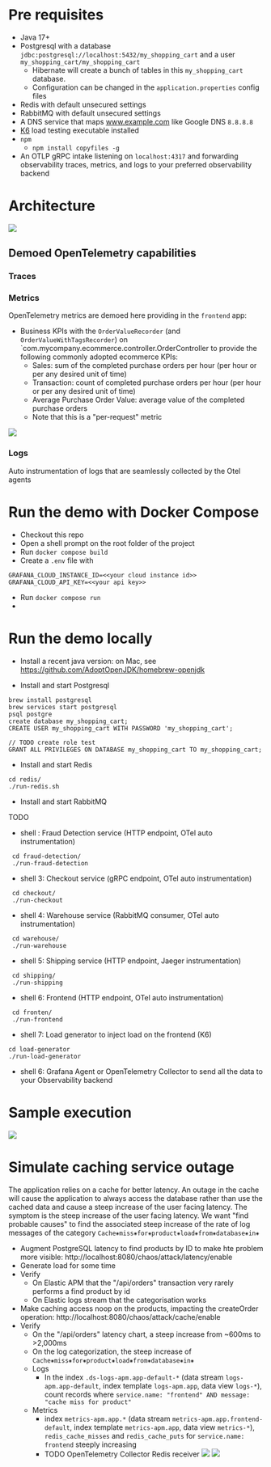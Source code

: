 
# Pre requisites

* Java 17+
* Postgresql with a database `jdbc:postgresql://localhost:5432/my_shopping_cart` and a user `my_shopping_cart/my_shopping_cart`
    * Hibernate will create a bunch of tables in this `my_shopping_cart` database. 
    * Configuration can be changed in the `application.properties` config files
* Redis with default unsecured settings
* RabbitMQ with default unsecured settings
* A DNS service that maps www.example.com like Google DNS `8.8.8.8`
* [K6](https://k6.io/open-source/) load testing executable installed
* `npm`
   * `npm install copyfiles -g`
* An OTLP gRPC intake listening on `localhost:4317` and forwarding observability traces, metrics, and logs to your preferred observability backend

# Architecture

![](https://github.com/cyrille-leclerc/my-shopping-cart/raw/open-telemetry/docs/images/shopping-cart.drawio.svg)

## Demoed OpenTelemetry capabilities

### Traces 

### Metrics

OpenTelemetry metrics are demoed here providing in the `frontend` app:
* Business KPIs with the `OrderValueRecorder` (and `OrderValueWithTagsRecorder`) on `com.mycompany.ecommerce.controller.OrderController to provide the following commonly adopted ecommerce KPIs:
   * Sales: sum of the completed purchase orders per hour (per hour or per any desired unit of time)
   * Transaction: count of completed purchase orders per hour (per hour or per any desired unit of time)
   * Average Purchase Order Value: average value of the completed purchase orders
   * Note that this is a "per-request" metric

![](https://github.com/cyrille-leclerc/my-shopping-cart/raw/open-telemetry/docs/images/ecommerce-system-dashboard.png)



### Logs

Auto instrumentation of logs that are seamlessly collected by the Otel agents

# Run the demo with Docker Compose

* Checkout this repo
* Open a shell prompt on the root folder of the project
* Run `docker compose build` 
* Create a `.env` file with
```
GRAFANA_CLOUD_INSTANCE_ID=<<your cloud instance id>>
GRAFANA_CLOUD_API_KEY=<<your api key>>
```
* Run `docker compose run`
* 

# Run the demo locally

* Install a recent java version: on Mac, see https://github.com/AdoptOpenJDK/homebrew-openjdk

* Install and start Postgresql

```
brew install postgresql
brew services start postgresql
psql postgre
create database my_shopping_cart;
CREATE USER my_shopping_cart WITH PASSWORD 'my_shopping_cart';

// TODO create role test
GRANT ALL PRIVILEGES ON DATABASE my_shopping_cart TO my_shopping_cart;

```

* Install and start Redis
 ```
cd redis/
./run-redis.sh  
```

* Install and start RabbitMQ

TODO

* shell : Fraud Detection service (HTTP endpoint, OTel auto instrumentation)
 
```
 cd fraud-detection/
 ./run-fraud-detection  
 ```

* shell 3: Checkout service (gRPC endpoint, OTel auto instrumentation)

```
 cd checkout/
 ./run-checkout 
 ```

* shell 4: Warehouse service (RabbitMQ consumer, OTel auto instrumentation)

```
 cd warehouse/
 ./run-warehouse 
 ```
* shell 5: Shipping service (HTTP endpoint, Jaeger instrumentation)

```
 cd shipping/
 ./run-shipping 
 ```


* shell 6: Frontend (HTTP endpoint, OTel auto instrumentation)
 
```
 cd fronten/
 ./run-frontend
 ```


* shell 7: Load generator to inject load on the frontend (K6)
 ```
cd load-generator
./run-load-generator  
```

* shell 6: Grafana Agent or OpenTelemetry Collector to send all the data to your Observability backend

# Sample execution


![](https://github.com/cyrille-leclerc/my-shopping-cart/raw/open-telemetry/docs/images/elastic-apm-distributed-trace-opentelemetry.png)

# Simulate caching service outage

The application relies on a cache for better latency. An outage in the cache will cause the application to always access the database rather than use the cached data and cause a steep increase of the user facing latency.
The symptom is the steep increase of the user facing latency. We want "find probable causes" to find the associated steep increase of the rate of log messages of the category `Cache⁕miss⁕for⁕product⁕load⁕from⁕database⁕in⁕`

* Augment PostgreSQL latency to find products by ID to make hte problem more visible: http://localhost:8080/chaos/attack/latency/enable
* Generate load for some time 
* Verify 
   * On Elastic APM that the "/api/orders" transaction very rarely performs a find product by id
   * On Elastic logs stream that the categorisation works
* Make caching access noop on the products, impacting the createOrder operation: http://localhost:8080/chaos/attack/cache/enable
* Verify
   * On the "/api/orders" latency chart, a steep increase from ~600ms to >2,000ms
   * On the log categorization, the steep increase of `Cache⁕miss⁕for⁕product⁕load⁕from⁕database⁕in⁕`
   * Logs
     * In the index `.ds-logs-apm.app-default-*` (data stream `logs-apm.app-default`, index template `logs-apm.app`, data view `logs-*`), count records where `service.name: "frontend" AND message: "cache miss for product"` 
   * Metrics
      * index `metrics-apm.app.*` (data stream `metrics-apm.app.frontend-default`, index template `metrics-apm.app`, data view `metrics-*`), `redis_cache_misses` and `redis_cache_puts` for `service.name: frontend` steeply increasing
      * TODO OpenTelemetry Collector Redis receiver 
![](https://github.com/cyrille-leclerc/my-shopping-cart/raw/open-telemetry/docs/images/find-probable-root-causes-redis-cache.png)
![](https://github.com/cyrille-leclerc/my-shopping-cart/raw/open-telemetry/docs/images/find-probable-root-causes-redis-cache-logs-categorization.png)

